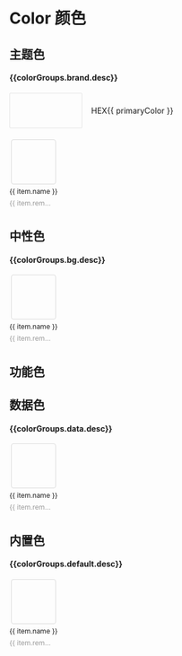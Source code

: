 <script lang="ts" setup>


import { primaryColor, colorGroups } from '@/utils/theme';
const copyHandle = (item) => {
  navigator.clipboard.writeText(item.name).then(() => {
        console.log('内容已复制到剪贴板');
    }).catch((err) => {
        console.error('复制失败:', err);
    });
}
</script>
# Color 颜色


## 主题色

<h4>{{colorGroups.brand.desc}}</h4>
<div class="color-group-content">
    <div class="color-block-editable-container">
        <div class="color-block-editable-border">
            <div class="color-block-editable" :style="{background:  primaryColor }"></div>
        </div>
        <div class="color-block-editable-name">HEX{{ primaryColor }}</div>
        <div class="color-block-editable-warning"></div>
    </div>
    <div class="color-brand-container">
        <div class="color-block-container" v-for="item in colorGroups.brand.colorGroup" :key="item.name" @click="copyHandle(item)">
            <div class="color-block-wrapper">
                <div class="color-block is-edited" :style="{background: item.value}"></div>
            </div>
            <div class="color-block-name">{{ item.name }}</div>
            <div class="color-block-remark">{{ item.remark }}</div>
        </div>
    </div>
</div>

## 中性色

<h4>{{colorGroups.bg.desc}}</h4>
<div class="color-group-content">
    <div class="color-background-container">
        <div class="color-block-container" v-for="item in colorGroups.bg.colorGroup" :key="item.name" @click="copyHandle(item)">
            <div class="color-block-wrapper">
                <div class="color-block is-edited" :style="{background: item.value}"></div>
            </div>
            <div class="color-block-name">{{ item.name }}</div>
            <div class="color-block-remark">{{ item.remark }}</div>
        </div>
    </div>
</div>

## 功能色

<template v-for="(item, index) in colorGroups.status.colorGroup">
    <h4>{{colorGroups.status.desc[index]}}</h4>
    <div class="color-group-content">
        <div class="color-brand-container">
            <div class="color-block-container" v-for="container in item" :key="item.name" @click="copyHandle(container)">
                <div class="color-block-wrapper">
                    <div class="color-block is-edited" :style="{background: container.value}"></div>
                </div>
                <div class="color-block-name">{{ container.name }}</div>
                <div class="color-block-remark">{{ container.remark }}</div>
            </div>
        </div>
    </div>
</template>

## 数据色

<h4>{{colorGroups.data.desc}}</h4>
<div class="color-group-content">
    <div class="color-brand-container">
        <div class="color-block-container" v-for="item in colorGroups.data.colorGroup" :key="item.name" @click="copyHandle(item)">
            <div class="color-block-wrapper">
                <div class="color-block is-edited" :style="{background: item.value}"></div>
            </div>
            <div class="color-block-name">{{ item.name }}</div>
            <div class="color-block-remark">{{ item.remark }}</div>
        </div>
    </div>
</div>

## 内置色

<h4>{{colorGroups.default.desc}}</h4>
<div class="color-group-content">
    <div class="color-brand-container">
        <div class="color-block-container" v-for="item in colorGroups.default.colorGroup" :key="item.name" @click="copyHandle(item)">
            <div class="color-block-wrapper">
                <div class="color-block is-edited" :style="{background: item.value === 'transparent' ?  'url(/assets/images/transparent.png)'  : item.value}"></div>
            </div>
            <div class="color-block-name">{{ item.name }}</div>
            <div class="color-block-remark">{{ item.remark }}</div>
        </div>
    </div>
</div>


<style scoped>

.color-block-container {
    display: inline-block;
    margin-right: 30px;
    text-align: center;
    user-select: none
}

.color-block-wrapper {
    align-items: center;
    display: flex;
    flex-direction: column
}

.color-block-wrapper .color-block-checkbox {
    display: flex;
    justify-content: center
}

.color-block {
    border: 1px solid #d9d9d9;
    border-radius: 4px;
    box-sizing: border-box;
    color: #fff;
    height: 80px;
    margin-bottom: 5px;
    position: relative;
    text-align: center;
    transition: height .3s;
    width: 80px
}

.dark .color-block {
    border: 1px solid #676464;
}

.color-block.is-edited {
    cursor: pointer
}

.color-block-confirm {
    border-bottom: 17px solid #0000;
    border-left: 17px solid #0000;
    border-right: 17px solid #00a0b4;
    border-right-color: var(--brand1-6,#00a0b4);
    border-top: 17px solid #00a0b4;
    border-top-color: var(--brand1-6,#00a0b4);
    color: #fff;
    position: absolute;
    right: 0;
    top: 0
}

.color-block-confirm>* {
    position: absolute;
    right: -14px;
    top: -14px
}

.color-block-name,.color-block-remark {
    font-size: 12px;
    margin-bottom: 6px
}

.color-block-remark {
    color: #999;
    cursor: pointer;
    overflow: hidden;
    text-overflow: ellipsis;
    white-space: nowrap;
    width: 80px
}

.color-block-editable-container {
    align-items: center;
    display: flex;
    margin-bottom: 20px;
    position: relative
}

.color-block-editable {
    border-radius: 2px;
    color: #fff;
    font-size: 12px;
    height: 42px;
    line-height: 42px;
    text-align: center;
    width: 120px
}
.color-block-editable-border {
    border: 1px solid #e4e4e4;
    border-radius: 2px;
    cursor: pointer;
    height: 53px;
    padding: 4px
}
.dark .color-block-editable-border {
    border: 1px solid #676464;
}

.color-block-editable-name {
    margin-left: 16px;
    min-width: 60px
}

.color-block-editable-warning {
    color: #ff4d4f;
    font-size: 12px;
    margin-left: 16px
}

.color-block-colorPicker {
    position: absolute;
    top: calc(100% + 4px);
    user-select: none;
    z-index: 9
}

.color-block-colorPicker input {
    color: #333
}

.section {
    border-bottom: 1px solid #f0f0f0;
    padding: 40px 0
}



.color-group-head {
    align-items: center;
    display: flex;
    justify-content: space-between
}
</style>
